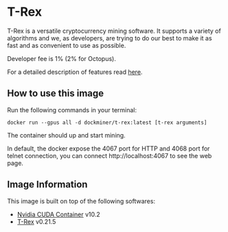 # T-Rex

T-Rex is a versatile cryptocurrency mining software. It supports a variety of algorithms and we, as developers, are trying to do our best to make it as fast and as convenient to use as possible.

Developer fee is 1% (2% for Octopus).

For a detailed description of features read [here](https://github.com/trexminer/T-Rex).

## How to use this image

Run the following commands in your terminal:

`docker run --gpus all -d dockminer/t-rex:latest [t-rex arguments]`

The container should up and start mining.

In default, the docker expose the 4067 port for HTTP and 4068 port for telnet connection, you can connect http://localhost:4067 to see the web page.

## Image Information

This image is built on top of the following softwares:

- [Nvidia CUDA Container](https://gitlab.com/nvidia/container-images/cuda) v10.2
- [T-Rex](https://github.com/trexminer/T-Rex) v0.21.5
